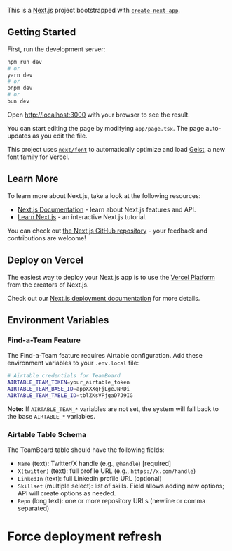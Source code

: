 This is a [Next.js](https://nextjs.org) project bootstrapped with [`create-next-app`](https://nextjs.org/docs/app/api-reference/cli/create-next-app).

## Getting Started

First, run the development server:

```bash
npm run dev
# or
yarn dev
# or
pnpm dev
# or
bun dev
```

Open [http://localhost:3000](http://localhost:3000) with your browser to see the result.

You can start editing the page by modifying `app/page.tsx`. The page auto-updates as you edit the file.

This project uses [`next/font`](https://nextjs.org/docs/app/building-your-application/optimizing/fonts) to automatically optimize and load [Geist](https://vercel.com/font), a new font family for Vercel.

## Learn More

To learn more about Next.js, take a look at the following resources:

- [Next.js Documentation](https://nextjs.org/docs) - learn about Next.js features and API.
- [Learn Next.js](https://nextjs.org/learn) - an interactive Next.js tutorial.

You can check out [the Next.js GitHub repository](https://github.com/vercel/next.js) - your feedback and contributions are welcome!

## Deploy on Vercel

The easiest way to deploy your Next.js app is to use the [Vercel Platform](https://vercel.com/new?utm_medium=default-template&filter=next.js&utm_source=create-next-app&utm_campaign=create-next-app-readme) from the creators of Next.js.

Check out our [Next.js deployment documentation](https://nextjs.org/docs/app/building-your-application/deploying) for more details.

## Environment Variables

### Find-a-Team Feature

The Find-a-Team feature requires Airtable configuration. Add these environment variables to your `.env.local` file:

```bash
# Airtable credentials for TeamBoard
AIRTABLE_TEAM_TOKEN=your_airtable_token
AIRTABLE_TEAM_BASE_ID=appXXXqFjLgeJNRDi
AIRTABLE_TEAM_TABLE_ID=tblZKsVPjgaD7J9IG
```

**Note:** If `AIRTABLE_TEAM_*` variables are not set, the system will fall back to the base `AIRTABLE_*` variables.

### Airtable Table Schema

The TeamBoard table should have the following fields:
- `Name` (text): Twitter/X handle (e.g., `@handle`) [required]
- `X(twitter)` (text): full profile URL (e.g., `https://x.com/handle`)
- `LinkedIn` (text): full LinkedIn profile URL (optional)
- `Skillset` (multiple select): list of skills. Field allows adding new options; API will create options as needed.
- `Repo` (long text): one or more repository URLs (newline or comma separated)
# Force deployment refresh
